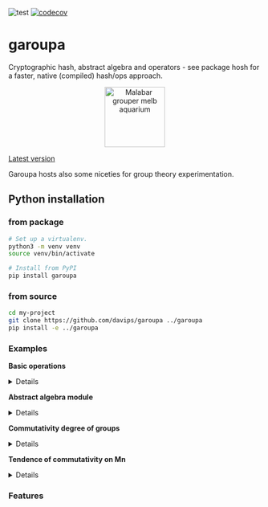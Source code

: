 ![test](https://github.com/davips/garoupa/workflows/test/badge.svg)
[![codecov](https://codecov.io/gh/davips/garoupa/branch/main/graph/badge.svg)](https://codecov.io/gh/davips/garoupa)

# garoupa
Cryptographic hash, abstract algebra and operators - see package hosh for a faster, native (compiled) hash/ops approach.

<center>
<a title="fir0002  flagstaffotos [at] gmail.com Canon 20D + Tamron 28-75mm f/2.8, GFDL 1.2 &lt;http://www.gnu.org/licenses/old-licenses/fdl-1.2.html&gt;, via Wikimedia Commons" href="https://commons.wikimedia.org/wiki/File:Malabar_grouper_melb_aquarium.jpg"><img width="120" alt="Malabar grouper melb aquarium" src="https://upload.wikimedia.org/wikipedia/commons/thumb/a/a7/Malabar_grouper_melb_aquarium.jpg/256px-Malabar_grouper_melb_aquarium.jpg"></a>
</center>



[Latest version](https://github.com/davips/garoupa)

Garoupa hosts also some niceties for group theory experimentation.

## Python installation
### from package
```bash
# Set up a virtualenv. 
python3 -m venv venv
source venv/bin/activate

# Install from PyPI
pip install garoupa
```

### from source
```bash
cd my-project
git clone https://github.com/davips/garoupa ../garoupa
pip install -e ../garoupa
```


### Examples
**Basic operations**
<details>
<p>

```python3
from garoupa import Hash

# Hashes can be multiplied.
a = Hash(blob=b"Some large binary content...")
b = Hash(blob=b"Some other binary content. Might be, e.g., an action or another large content.")
c = a * b
print(f"{a} * {b} = {c}")
"""
0v58YxIhaae5NfYuXsoC1i * 04orKjYHAZraYORILOVwos = 3yT1A5oLlW2HpjSkgzo2yg
"""
```

```python3
print(~b)
# Multiplication can be reverted by the inverse hash. Zero is the identity hash.
print(f"{b} * {~b} = {b * ~b} = 0")
"""
211eErwhEiGnit0beo4tjo
04orKjYHAZraYORILOVwos * 211eErwhEiGnit0beo4tjo = 0000000000000000000000 = 0
"""
```

```python3

print(f"{b} * {Hash(0)} = {b * Hash(0)} = b")
"""
04orKjYHAZraYORILOVwos * 0000000000000000000000 = 04orKjYHAZraYORILOVwos = b
"""
```

```python3

print(f"{c} * {~b} = {c * ~b} = {a} = a")
"""
3yT1A5oLlW2HpjSkgzo2yg * 211eErwhEiGnit0beo4tjo = 0v58YxIhaae5NfYuXsoC1i = 0v58YxIhaae5NfYuXsoC1i = a
"""
```

```python3

print(f"{~a} * {c} = {~a * c} = {b} = b")
"""
4q4X1jczNK2eKCV4uxEPNk * 3yT1A5oLlW2HpjSkgzo2yg = 04orKjYHAZraYORILOVwos = 04orKjYHAZraYORILOVwos = b
"""
```

```python3

# Division is shorthand for reversion.
print(f"{c} / {b} = {c / b} = a")
"""
3yT1A5oLlW2HpjSkgzo2yg / 04orKjYHAZraYORILOVwos = 0v58YxIhaae5NfYuXsoC1i = a
"""
```

```python3

# Hash multiplication is not expected to be commutative.
print(f"{a * b} != {b * a}")
"""
3yT1A5oLlW2HpjSkgzo2yg != 4AvOF9Fbhakd26mosfuuvR
"""
```

```python3

# Hash multiplication is associative.
print(f"{a * (b * c)} = {(a * b) * c}")
"""
51UdYbEAGI5mVogE4aFFKe = 51UdYbEAGI5mVogE4aFFKe
"""
```

```python3


```


</p>
</details>

**Abstract algebra module**
<details>
<p>

```python3
from itertools import islice
from math import factorial

from garoupa.algebra.cyclic import Z
from garoupa.algebra.dihedral import D

# Direct product between:
#   symmetric group S4;
#   cyclic group Z5; and,
#   dihedral group D4.
from garoupa.algebra.symmetric import S
from garoupa.algebra.symmetric.perm import Perm

G = S(4) * Z(5) * D(4)
print(G)
"""
S4×Z5×D4
"""
```

```python3

# Operating over 5 sampled pairs.
for a, b in islice(zip(G, G), 0, 5):
    print(a, "*", b, "=", a * b, sep="\t")
"""
«[1, 0, 3, 2], 0, s2»	*	«[3, 2, 0, 1], 1, s3»	=	«[2, 3, 1, 0], 1, r3»
«[0, 1, 3, 2], 1, r1»	*	«[1, 2, 0, 3], 0, r0»	=	«[1, 3, 0, 2], 1, r1»
«[3, 0, 2, 1], 3, r1»	*	«[0, 2, 1, 3], 1, s3»	=	«[3, 2, 0, 1], 4, s0»
«[3, 0, 2, 1], 2, r1»	*	«[3, 0, 2, 1], 2, s2»	=	«[1, 3, 2, 0], 4, s3»
«[0, 1, 2, 3], 1, s3»	*	«[2, 0, 3, 1], 2, s0»	=	«[2, 0, 3, 1], 3, r3»
"""
```

```python3

# Operator ~ is another way of sampling.
G = S(12)
print(~G)
"""
[11, 8, 0, 6, 9, 10, 2, 5, 7, 4, 1, 3]
"""
```

```python3

# Manual element creation.
last_perm_i = factorial(12) - 1
a = Perm(i=last_perm_i, n=12)
print("Last element of S35:", a)
"""
Last element of S35: [11, 10, 9, 8, 7, 6, 5, 4, 3, 2, 1, 0]
"""
```

```python3

# Inverse element. Group S4.
a = Perm(i=21, n=4)
b = Perm(i=17, n=4)
print(a, "*", -a, "=", (a * -a).i, "=", a * -a, "= identity")
"""
[1, 3, 2, 0] * [3, 0, 2, 1] = 0 = [0, 1, 2, 3] = identity
"""
```

```python3

print(a, "*", b, "=", a * b)
"""
[1, 3, 2, 0] * [1, 2, 3, 0] = [3, 2, 0, 1]
"""
```

```python3

print(a, "*", b, "*", -b, "=", a * b * -b, "= a")
"""
[1, 3, 2, 0] * [1, 2, 3, 0] * [3, 0, 1, 2] = [1, 3, 2, 0] = a
"""
```

```python3


```


</p>
</details>

**Commutativity degree of groups**
<details>
<p>

```python3
from itertools import product

from garoupa.algebra.dihedral import D


def traverse(G):
    i, count = G.order, G.order
    for idx, a in enumerate(G.sorted()):
        for b in list(G.sorted())[idx + 1:]:
            if a * b == b * a:
                count += 2
            i += 2
    print(f"|{G}| = ".rjust(20, ' '),
          f"{G.order}:".ljust(10, ' '),
          f"{count}/{i}:".rjust(15, ' '), f"  {G.bits} bits",
          f"\t{100 * count / i} %", sep="")


traverse(D(8))
"""
             |D8| = 16:              112/256:  4 bits	43.75 %
"""
```

```python3

traverse(D(8) ^ 2)
"""
          |D8×D8| = 256:         12544/65536:  8 bits	19.140625 %
"""
```

```python3

# Large groups (sampling is needed).
Gs = [D(8) ^ 3, D(8) ^ 4, D(8) ^ 5]
for G in Gs:
    i, count = 0, 0
    for a, b in product(G, G):
        if a * b == b * a:
            count += 1
        if i >= 300_000:
            break
        i += 1
    print(f"|{G}| = ".rjust(20, ' '),
          f"{G.order}:".ljust(10, ' '),
          f"{count}/{i}:".rjust(15, ' '), f"  {G.bits} bits",
          f"\t~{100 * count / i} %", sep="")
"""
       |D8×D8×D8| = 4096:       27392/300000:  12 bits	~9.130666666666666 %
    |D8×D8×D8×D8| = 65536:      13561/300000:  16 bits	~4.520333333333333 %
 |D8×D8×D8×D8×D8| = 1048576:        0/300000:  20 bits	~0.0 %
"""
```


</p>
</details>

**Tendence of commutativity on Mn**
<details>
<p>

```python3
from itertools import chain

from garoupa.algebra.matrix.m import M
from garoupa.algebra.matrix.m8bit import M8bit


def traverse(G):
    i, count = G.order, G.order
    for idx, a in enumerate(G.sorted()):
        for b in list(G.sorted())[idx + 1:]:
            if a * b == b * a:
                count += 2
            i += 2
    print(f"|{G}| = ".rjust(20, ' '),
          f"{G.order}:".ljust(10, ' '),
          f"{count}/{i}:".rjust(15, ' '), f"  {G.bits} bits",
          f"\t{100 * count / i} %", sep="")


M1_4 = map(M, range(1, 5))
for G in chain(M1_4, [M8bit(), M(5)]):
    traverse(G)
# ...
for G in map(M, range(6, 11)):
    i, count = 0, 0
    for a, b in zip(G, G):
        if a * b == b * a:
            count += 1
        i += 1
        if i >= 1_000_000:
            break
    print(f"|{G}| = ".rjust(20, ' '),
          f"{G.order}:".ljust(10, ' '),
          f"{count}/{i}:".rjust(15, ' '), f"  {G.bits} bits",
          f"\t~{100 * count / i} %", sep="")

"""
|M1| = 1:                        1/1:  0 bits	100.0 %
|M2| = 2:                        4/4:  1 bits	100.0 %
|M3| = 8:                      40/64:  3 bits	62.5 %
|M4| = 64:                 1024/4096:  6 bits	25.0 %
|M8bit| = 256:              14848/65536:  8 bits	22.65625 %
|M5| = 1024:           62464/1048576:  10 bits	5.95703125 %
|M6| = 32768:              286/32768:  15 bits	0.872802734375 %
|M7| = 2097152:          683/1000000:  21 bits	0.0683 %
|M8| = 268435456:         30/1000000:  28 bits	0.003 %
|M9| = 68719476736:        1/1000000:  36 bits	0.0001 %
|M10| = 35184372088832:     0/1000000:  45 bits	0.0 %
"""
```
</p>
</details>





### Features
